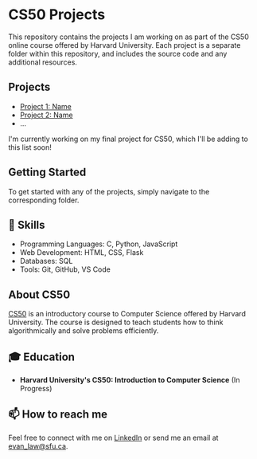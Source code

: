 # CS50 Projects

This repository contains the projects I am working on as part of the CS50 online course offered by Harvard University. Each project is a separate folder within this repository, and includes the source code and any additional resources.

## Projects

- [Project 1: Name](link-to-project-1)
- [Project 2: Name](link-to-project-2)
- ...

I'm currently working on my final project for CS50, which I'll be adding to this list soon!

## Getting Started

To get started with any of the projects, simply navigate to the corresponding folder.

## 🚀 Skills

- Programming Languages: C, Python, JavaScript
- Web Development: HTML, CSS, Flask
- Databases: SQL
- Tools: Git, GitHub, VS Code

## About CS50

[CS50](https://cs50.harvard.edu) is an introductory course to Computer Science offered by Harvard University. The course is designed to teach students how to think algorithmically and solve problems efficiently.

## 🎓 Education

- **Harvard University's CS50: Introduction to Computer Science** (In Progress)

## 📫 How to reach me

Feel free to connect with me on [LinkedIn](http://www.linkedin.com/in/eevanlaw) or send me an email at evan_law@sfu.ca.